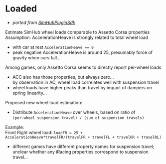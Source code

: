 # Loaded
- *ported from [SimHubPluginSdk](https://github.com/blekenbleu/SimHubPluginSdk)*  

Estimate SimHub wheel loads comparable to Assetto Corsa properties  
Assumption:  AccelerationHeave is strongly related to total wheel load  
- with car at rest `AccelerationHeave == 0`  
- peak negative AccelerationHeave is around 25, presumably force of gravity when cars fall...  

Among games, only Assetto Corsa seems to directly report per-wheel loads  
- ACC also has those properties, but always zero...  
by observation in AC, wheel load correlates well with suspension travel  
- wheel loads have higher peaks than travel by impact of dampers on spring linearity...

Proposed new wheel load estimation:  
- Distribute `AccelerationHeave` over wheels, based on ratio of    
	`(per-wheel suspension travel) / (sum of suspension travels)`

Example:  
Front Right wheel load:   `loadFR = 25 + AccelerationHeave*travelFR/(travelFR + travelFL + travelRR + travelRL)`  
- different games have different property names for suspension travel;  
	unclear whether any iRacing properties correspond to suspension travel...
